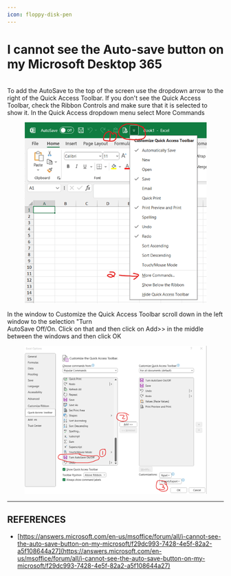 ```yaml
---
icon: floppy-disk-pen
---
```


# I cannot see the Auto-save button on my Microsoft Desktop 365

\
To add the AutoSave to the top of the screen use the dropdown arrow to the right of the Quick Access Toolbar. If you don't see the Quick Access Toolbar, check the Ribbon Controls and make sure that it is selected to show it. In the Quick Access dropdown menu select More Commands

<figure><img src="../../.gitbook/assets/image (25) (1) (1).png" alt=""><figcaption></figcaption></figure>

In the window to Customize the Quick Access Toolbar scroll down in the left window to the selection "Turn\
AutoSave Off/On. Click on that and then click on Add>> in the middle between the windows and then click OK

<figure><img src="../../.gitbook/assets/image (26) (1) (1).png" alt=""><figcaption></figcaption></figure>

***

## REFERENCES

* [https://answers.microsoft.com/en-us/msoffice/forum/all/i-cannot-see-the-auto-save-button-on-my-microsoft/f29dc993-7428-4e5f-82a2-a5f108644a27](https://answers.microsoft.com/en-us/msoffice/forum/all/i-cannot-see-the-auto-save-button-on-my-microsoft/f29dc993-7428-4e5f-82a2-a5f108644a27)
